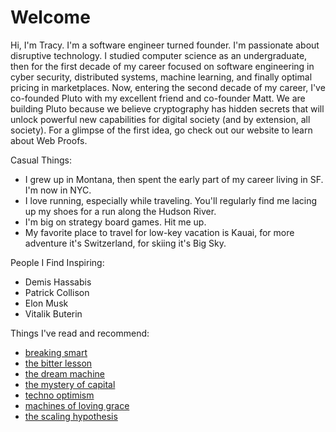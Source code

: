 # Welcome

Hi, I'm Tracy. I'm a software engineer turned founder. I'm passionate about disruptive technology. I studied computer science as an undergraduate, then for the first decade of my career focused on software engineering in cyber security, distributed systems, machine learning, and finally optimal pricing in marketplaces. Now, entering the second decade of my career, I've co-founded Pluto with my excellent friend and co-founder Matt. We are building Pluto because we believe cryptography has hidden secrets that will unlock powerful new capabilities for digital society (and by extension, all society). For a glimpse of the first idea, go check out our website to learn about Web Proofs.



Casual Things:
- I grew up in Montana, then spent the early part of my career living in SF. I'm now in NYC.
- I love running, especially while traveling. You'll regularly find me lacing up my shoes for a run along the Hudson River.
- I'm big on strategy board games. Hit me up.
- My favorite place to travel for low-key vacation is Kauai, for more adventure it's Switzerland, for skiing it's Big Sky.

People I Find Inspiring:
- Demis Hassabis
- Patrick Collison
- Elon Musk
- Vitalik Buterin

Things I've read and recommend:
- [breaking smart](https://breakingsmart.com/en/about/)
- [the bitter lesson](https://www.cs.utexas.edu/~eunsol/courses/data/bitter_lesson.pdf)
- [the dream machine](https://www.amazon.com/Dream-Machine-M-Mitchell-Waldrop-ebook/dp/B07GBCX7YC/ref=sr_1_1?crid=1SC8TJFYQQRUS&dib=eyJ2IjoiMSJ9.wR-xopmJBXyfc9V5xkTfBomndCgxYYCFNKrOlsRW5FciA6CfGinxWxLKsuxS52Nv1wtqgaBtmRLaqwLAdkK7AE5enbh9p4qbWB7Mp007h9-u6gM53CxqGsj3GYtytNs9hL42DL-nuxh6UqF7zgNrtVGz5FAMpktIQOTIy5HkRG58mdA8AtGTXfZwqo7qddAnDsAEXer_7w8curRuwHeUXvIFUEyCb2Mvwq9eEwxPrt0.yAeRF4E5Kl08IeOeQvwHbaS6IagQwkX6jWJpQixTIWU&dib_tag=se&keywords=the+dream+machine&qid=1730533994&sprefix=the+dream+machine%2Caps%2C87&sr=8-1)
- [the mystery of capital](https://www.goodreads.com/book/show/24037177-the-mystery-of-capital)
- [techno optimism](https://vitalik.eth.limo/general/2023/11/27/techno_optimism.html)
- [machines of loving grace](https://darioamodei.com/machines-of-loving-grace)
- [the scaling hypothesis](https://gwern.net/scaling-hypothesis)
